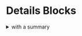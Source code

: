 # Details Blocks

<details>
<summary>with a summary</summary>
some more text with a summary
</details>